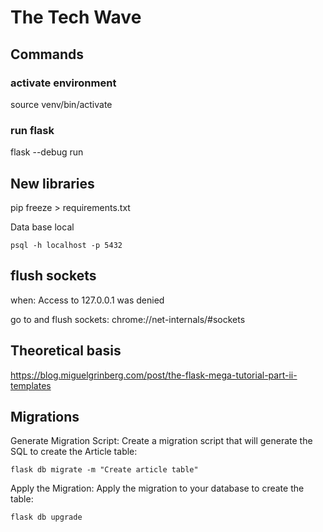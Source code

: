 # The Tech Wave
## Commands
### activate environment
source venv/bin/activate

<!-- ## conda environment
conda activate flaskProject -->

### run flask
flask --debug run

## New libraries
pip freeze > requirements.txt

Data base local

`psql -h localhost -p 5432`

## flush sockets
when: Access to 127.0.0.1 was denied

go to and flush sockets:
chrome://net-internals/#sockets

## Theoretical basis
https://blog.miguelgrinberg.com/post/the-flask-mega-tutorial-part-ii-templates

## Migrations
Generate Migration Script: Create a migration script that will generate the SQL to create the Article table:

`flask db migrate -m "Create article table"`

Apply the Migration: Apply the migration to your database to create the table:

`flask db upgrade`
